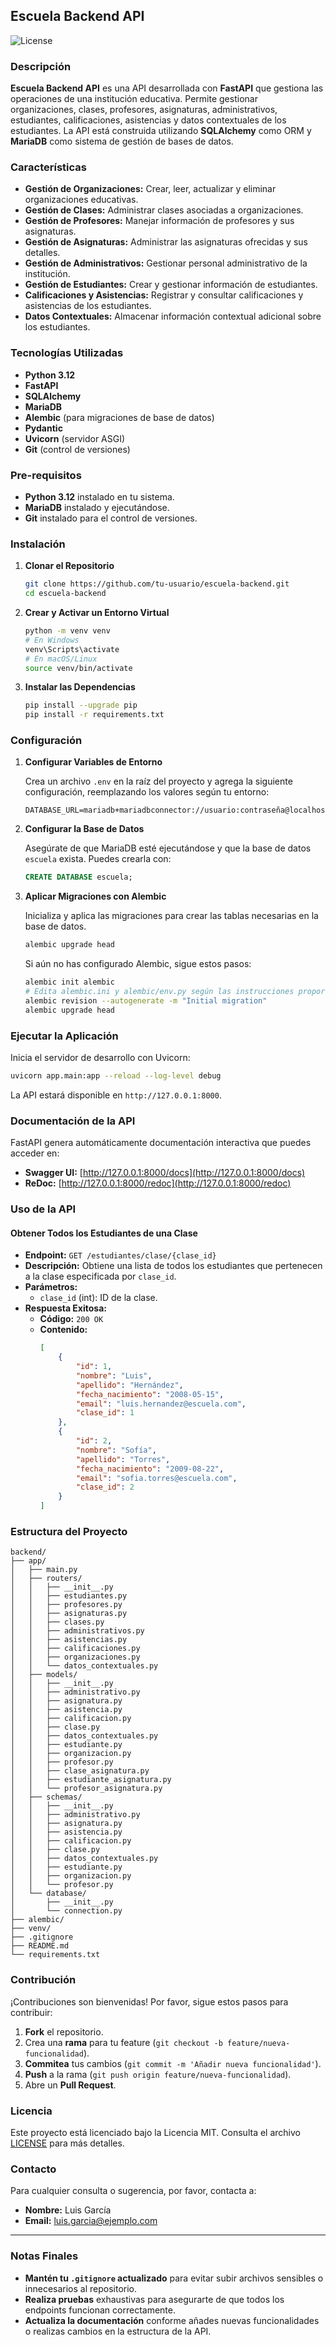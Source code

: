 
## **Escuela Backend API**

![License](https://img.shields.io/badge/license-MIT-blue.svg)

### **Descripción**

**Escuela Backend API** es una API desarrollada con **FastAPI** que gestiona las operaciones de una institución educativa. Permite gestionar organizaciones, clases, profesores, asignaturas, administrativos, estudiantes, calificaciones, asistencias y datos contextuales de los estudiantes. La API está construida utilizando **SQLAlchemy** como ORM y **MariaDB** como sistema de gestión de bases de datos.

### **Características**

- **Gestión de Organizaciones:** Crear, leer, actualizar y eliminar organizaciones educativas.
- **Gestión de Clases:** Administrar clases asociadas a organizaciones.
- **Gestión de Profesores:** Manejar información de profesores y sus asignaturas.
- **Gestión de Asignaturas:** Administrar las asignaturas ofrecidas y sus detalles.
- **Gestión de Administrativos:** Gestionar personal administrativo de la institución.
- **Gestión de Estudiantes:** Crear y gestionar información de estudiantes.
- **Calificaciones y Asistencias:** Registrar y consultar calificaciones y asistencias de los estudiantes.
- **Datos Contextuales:** Almacenar información contextual adicional sobre los estudiantes.

### **Tecnologías Utilizadas**

- **Python 3.12**
- **FastAPI**
- **SQLAlchemy**
- **MariaDB**
- **Alembic** (para migraciones de base de datos)
- **Pydantic**
- **Uvicorn** (servidor ASGI)
- **Git** (control de versiones)

### **Pre-requisitos**

- **Python 3.12** instalado en tu sistema.
- **MariaDB** instalado y ejecutándose.
- **Git** instalado para el control de versiones.

### **Instalación**

1. **Clonar el Repositorio**

   ```bash
   git clone https://github.com/tu-usuario/escuela-backend.git
   cd escuela-backend
   ```

2. **Crear y Activar un Entorno Virtual**

   ```bash
   python -m venv venv
   # En Windows
   venv\Scripts\activate
   # En macOS/Linux
   source venv/bin/activate
   ```

3. **Instalar las Dependencias**

   ```bash
   pip install --upgrade pip
   pip install -r requirements.txt
   ```

### **Configuración**

1. **Configurar Variables de Entorno**

   Crea un archivo `.env` en la raíz del proyecto y agrega la siguiente configuración, reemplazando los valores según tu entorno:

   ```env
   DATABASE_URL=mariadb+mariadbconnector://usuario:contraseña@localhost:3306/escuela
   ```

2. **Configurar la Base de Datos**

   Asegúrate de que MariaDB esté ejecutándose y que la base de datos `escuela` exista. Puedes crearla con:

   ```sql
   CREATE DATABASE escuela;
   ```

3. **Aplicar Migraciones con Alembic**

   Inicializa y aplica las migraciones para crear las tablas necesarias en la base de datos.

   ```bash
   alembic upgrade head
   ```

   Si aún no has configurado Alembic, sigue estos pasos:

   ```bash
   alembic init alembic
   # Edita alembic.ini y alembic/env.py según las instrucciones proporcionadas anteriormente
   alembic revision --autogenerate -m "Initial migration"
   alembic upgrade head
   ```

### **Ejecutar la Aplicación**

Inicia el servidor de desarrollo con Uvicorn:

```bash
uvicorn app.main:app --reload --log-level debug
```

La API estará disponible en `http://127.0.0.1:8000`.

### **Documentación de la API**

FastAPI genera automáticamente documentación interactiva que puedes acceder en:

- **Swagger UI:** [http://127.0.0.1:8000/docs](http://127.0.0.1:8000/docs)
- **ReDoc:** [http://127.0.0.1:8000/redoc](http://127.0.0.1:8000/redoc)

### **Uso de la API**

#### **Obtener Todos los Estudiantes de una Clase**

- **Endpoint:** `GET /estudiantes/clase/{clase_id}`
- **Descripción:** Obtiene una lista de todos los estudiantes que pertenecen a la clase especificada por `clase_id`.
- **Parámetros:**
  - `clase_id` (int): ID de la clase.
- **Respuesta Exitosa:**
  - **Código:** `200 OK`
  - **Contenido:**
    ```json
    [
        {
            "id": 1,
            "nombre": "Luis",
            "apellido": "Hernández",
            "fecha_nacimiento": "2008-05-15",
            "email": "luis.hernandez@escuela.com",
            "clase_id": 1
        },
        {
            "id": 2,
            "nombre": "Sofía",
            "apellido": "Torres",
            "fecha_nacimiento": "2009-08-22",
            "email": "sofia.torres@escuela.com",
            "clase_id": 2
        }
    ]
    ```

### **Estructura del Proyecto**

```
backend/
├── app/
│   ├── main.py
│   ├── routers/
│   │   ├── __init__.py
│   │   ├── estudiantes.py
│   │   ├── profesores.py
│   │   ├── asignaturas.py
│   │   ├── clases.py
│   │   ├── administrativos.py
│   │   ├── asistencias.py
│   │   ├── calificaciones.py
│   │   ├── organizaciones.py
│   │   └── datos_contextuales.py
│   ├── models/
│   │   ├── __init__.py
│   │   ├── administrativo.py
│   │   ├── asignatura.py
│   │   ├── asistencia.py
│   │   ├── calificacion.py
│   │   ├── clase.py
│   │   ├── datos_contextuales.py
│   │   ├── estudiante.py
│   │   ├── organizacion.py
│   │   ├── profesor.py
│   │   ├── clase_asignatura.py
│   │   ├── estudiante_asignatura.py
│   │   └── profesor_asignatura.py
│   ├── schemas/
│   │   ├── __init__.py
│   │   ├── administrativo.py
│   │   ├── asignatura.py
│   │   ├── asistencia.py
│   │   ├── calificacion.py
│   │   ├── clase.py
│   │   ├── datos_contextuales.py
│   │   ├── estudiante.py
│   │   ├── organizacion.py
│   │   └── profesor.py
│   └── database/
│       ├── __init__.py
│       └── connection.py
├── alembic/
├── venv/
├── .gitignore
├── README.md
└── requirements.txt
```

### **Contribución**

¡Contribuciones son bienvenidas! Por favor, sigue estos pasos para contribuir:

1. **Fork** el repositorio.
2. Crea una **rama** para tu feature (`git checkout -b feature/nueva-funcionalidad`).
3. **Commitea** tus cambios (`git commit -m 'Añadir nueva funcionalidad'`).
4. **Push** a la rama (`git push origin feature/nueva-funcionalidad`).
5. Abre un **Pull Request**.

### **Licencia**

Este proyecto está licenciado bajo la Licencia MIT. Consulta el archivo [LICENSE](LICENSE) para más detalles.

### **Contacto**

Para cualquier consulta o sugerencia, por favor, contacta a:

- **Nombre:** Luis García
- **Email:** luis.garcia@ejemplo.com

---

### **Notas Finales**

- **Mantén tu `.gitignore` actualizado** para evitar subir archivos sensibles o innecesarios al repositorio.
- **Realiza pruebas** exhaustivas para asegurarte de que todos los endpoints funcionan correctamente.
- **Actualiza la documentación** conforme añades nuevas funcionalidades o realizas cambios en la estructura de la API.

